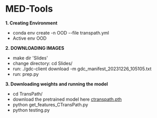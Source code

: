 # MED-Tools

**1. Creating Environment**

* conda env create -n OOD --file transpath.yml
* Active env OOD

**2. DOWNLOADING IMAGES**

* make dir 'Slides'
* change directory: cd Slides/
* run: ./gdc-client download -m gdc_manifest_20231226_105105.txt
* run: prep.py

**3. Downloading weights and running the model**

* cd TransPath/
* download the pretrained model here [ctranspath.pth](https://drive.google.com/file/d/1DoDx_70_TLj98gTf6YTXnu4tFhsFocDX/view)
* python get_features_CTransPath.py
* python testing.py
